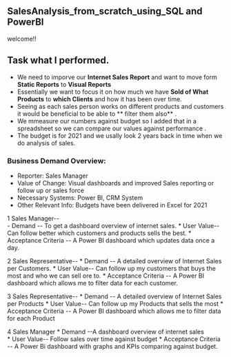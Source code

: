 ## SalesAnalysis_from_scratch_using_SQL and PowerBI
welcome!! 

## Task what I  performed.
   * We need to imporve our **Internet Sales Report** and want to move form **Static Reports** to **Visual Reports**
   * Essentially we want to focus it on how much we have **Sold of What Products** to **which Clients** and how it has been over time.
   * Seeing as each sales person works on different products and customers it would be beneficial to be able to ** filter them also** .
   * We mmeasure our numbers against budget so I added that in a spreadsheet so we can compare our values against performance .
   * The budget is for 2021 and we usally look 2 years back in time when we do analysis of sales.
   
   
### Business Demand Overview:
-	Reporter: Sales Manager
-	Value of Change: Visual dashboards and improved Sales reporting or follow up or sales force
-	Necessary Systems: Power BI, CRM System
-	Other Relevant Info: Budgets have been delivered in Excel for 2021


1	Sales Manager-- 	     
                - Demand --  To get a dashboard overview of internet sales.
                * User Value-- Can follow better which customers and products sells the best.
                * Acceptance Criteria -- A Power BI dashboard which updates data once a day.
                
 2 Sales Representative--
                * Demand -- A detailed overview of Internet Sales per Customers.
                * User Value-- Can follow up my customers that buys the most and who we can sell ore to.
                * Acceptance Criteria -- A Power BI dashboard which allows me to filter data for each customer.
                 
 3	Sales Representative--
                * Demand -- A detailed overview of Internet Sales per Products
                * User Value-- Can follow up my Products that sells the most
                * Acceptance Criteria -- A Power BI dashboard which allows me to filter data for each Product
                  
 4 	Sales Manager
                * Demand --A dashboard overview of internet sales	
                * User Value-- Follow sales over time against budget
                * Acceptance Criteria -- A Power Bi dashboard with graphs and KPIs comparing against budget.
